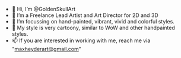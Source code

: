 - 👋 Hi, I’m @GoldenSkullArt
- 👀 I’m a Freelance Lead Artist and Art Director for 2D and 3D
- 🌱 I’m focussing on hand-painted, vibrant, vivid and colorful styles.
- 💞️ My style is very cartoony, similar to WoW and other handpainted styles.
- 📫 If you are interested in working with me, reach me via "maxheyderart@gmail.com"
